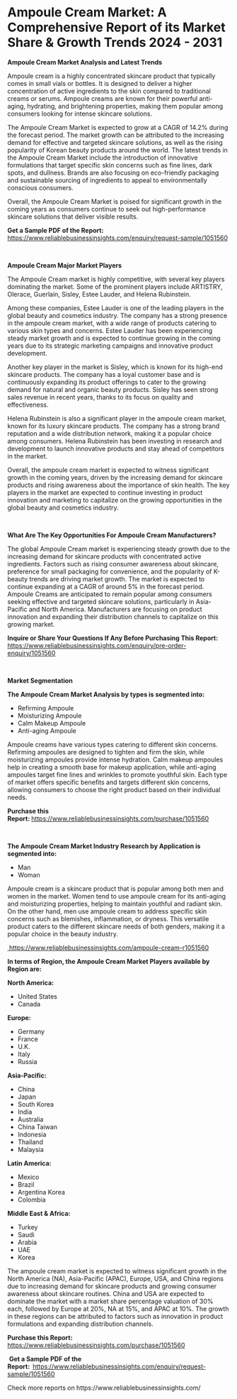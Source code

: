 <p><h1>Ampoule Cream Market: A Comprehensive Report of its Market Share & Growth Trends 2024 - 2031</h1></p><p><strong>Ampoule Cream Market Analysis and Latest Trends</strong></p>
<p><p>Ampoule cream is a highly concentrated skincare product that typically comes in small vials or bottles. It is designed to deliver a higher concentration of active ingredients to the skin compared to traditional creams or serums. Ampoule creams are known for their powerful anti-aging, hydrating, and brightening properties, making them popular among consumers looking for intense skincare solutions.</p><p>The Ampoule Cream Market is expected to grow at a CAGR of 14.2% during the forecast period. The market growth can be attributed to the increasing demand for effective and targeted skincare solutions, as well as the rising popularity of Korean beauty products around the world. The latest trends in the Ampoule Cream Market include the introduction of innovative formulations that target specific skin concerns such as fine lines, dark spots, and dullness. Brands are also focusing on eco-friendly packaging and sustainable sourcing of ingredients to appeal to environmentally conscious consumers.</p><p>Overall, the Ampoule Cream Market is poised for significant growth in the coming years as consumers continue to seek out high-performance skincare solutions that deliver visible results.</p></p>
<p><strong>Get a Sample PDF of the Report:&nbsp;</strong> <a href="https://www.reliablebusinessinsights.com/enquiry/request-sample/1051560">https://www.reliablebusinessinsights.com/enquiry/request-sample/1051560</a></p>
<p>&nbsp;</p>
<p><strong>Ampoule Cream Major Market Players</strong></p>
<p><p>The Ampoule Cream market is highly competitive, with several key players dominating the market. Some of the prominent players include ARTISTRY, Olerace, Guerlain, Sisley, Estee Lauder, and Helena Rubinstein.</p><p>Among these companies, Estee Lauder is one of the leading players in the global beauty and cosmetics industry. The company has a strong presence in the ampoule cream market, with a wide range of products catering to various skin types and concerns. Estee Lauder has been experiencing steady market growth and is expected to continue growing in the coming years due to its strategic marketing campaigns and innovative product development.</p><p>Another key player in the market is Sisley, which is known for its high-end skincare products. The company has a loyal customer base and is continuously expanding its product offerings to cater to the growing demand for natural and organic beauty products. Sisley has seen strong sales revenue in recent years, thanks to its focus on quality and effectiveness.</p><p>Helena Rubinstein is also a significant player in the ampoule cream market, known for its luxury skincare products. The company has a strong brand reputation and a wide distribution network, making it a popular choice among consumers. Helena Rubinstein has been investing in research and development to launch innovative products and stay ahead of competitors in the market.</p><p>Overall, the ampoule cream market is expected to witness significant growth in the coming years, driven by the increasing demand for skincare products and rising awareness about the importance of skin health. The key players in the market are expected to continue investing in product innovation and marketing to capitalize on the growing opportunities in the global beauty and cosmetics industry.</p></p>
<p>&nbsp;</p>
<p><strong>What Are The Key Opportunities For Ampoule Cream Manufacturers?</strong></p>
<p><p>The global Ampoule Cream market is experiencing steady growth due to the increasing demand for skincare products with concentrated active ingredients. Factors such as rising consumer awareness about skincare, preference for small packaging for convenience, and the popularity of K-beauty trends are driving market growth. The market is expected to continue expanding at a CAGR of around 5% in the forecast period. Ampoule Creams are anticipated to remain popular among consumers seeking effective and targeted skincare solutions, particularly in Asia-Pacific and North America. Manufacturers are focusing on product innovation and expanding their distribution channels to capitalize on this growing market.</p></p>
<p><strong>Inquire or Share Your Questions If Any Before Purchasing This Report:</strong> <a href="https://www.reliablebusinessinsights.com/enquiry/pre-order-enquiry/1051560">https://www.reliablebusinessinsights.com/enquiry/pre-order-enquiry/1051560</a></p>
<p>&nbsp;</p>
<p><strong>Market Segmentation</strong></p>
<p><strong>The Ampoule Cream Market Analysis by types is segmented into:</strong></p>
<p><ul><li>Refirming Ampoule</li><li>Moisturizing Ampoule</li><li>Calm Makeup Ampoule</li><li>Anti-aging Ampoule</li></ul></p>
<p><p>Ampoule creams have various types catering to different skin concerns. Refirming ampoules are designed to tighten and firm the skin, while moisturizing ampoules provide intense hydration. Calm makeup ampoules help in creating a smooth base for makeup application, while anti-aging ampoules target fine lines and wrinkles to promote youthful skin. Each type of market offers specific benefits and targets different skin concerns, allowing consumers to choose the right product based on their individual needs.</p></p>
<p><strong>Purchase this Report:&nbsp;</strong><a href="https://www.reliablebusinessinsights.com/purchase/1051560">https://www.reliablebusinessinsights.com/purchase/1051560</a></p>
<p>&nbsp;</p>
<p><strong>The Ampoule Cream Market Industry Research by Application is segmented into:</strong></p>
<p><ul><li>Man</li><li>Woman</li></ul></p>
<p><p>Ampoule cream is a skincare product that is popular among both men and women in the market. Women tend to use ampoule cream for its anti-aging and moisturizing properties, helping to maintain youthful and radiant skin. On the other hand, men use ampoule cream to address specific skin concerns such as blemishes, inflammation, or dryness. This versatile product caters to the different skincare needs of both genders, making it a popular choice in the beauty industry.</p></p>
<p><a href="https://www.reliablebusinessinsights.com/ampoule-cream-r1051560">&nbsp;https://www.reliablebusinessinsights.com/ampoule-cream-r1051560</a></p>
<p><strong>In terms of Region, the Ampoule Cream Market Players available by Region are:</strong></p>
<p>
    <p> <strong> North America: </strong>
        <ul>
            <li>United States</li>
            <li>Canada</li>
        </ul>
        </p> 
    <p> <strong> Europe: </strong>
        <ul>
            <li>Germany</li>
            <li>France</li>
            <li>U.K.</li>
            <li>Italy</li>
            <li>Russia</li>
        </ul>
        </p> 
    <p> <strong> Asia-Pacific: </strong>
        <ul>
            <li>China</li>
            <li>Japan</li>
            <li>South Korea</li>
            <li>India</li>
            <li>Australia</li>
            <li>China Taiwan</li>
            <li>Indonesia</li>
            <li>Thailand</li>
            <li>Malaysia</li>
        </ul>
        </p> 
    <p> <strong> Latin America: </strong>
        <ul>
            <li>Mexico</li>
            <li>Brazil</li>
            <li>Argentina Korea</li>
            <li>Colombia</li>
        </ul>
        </p> 
    <p> <strong> Middle East & Africa: </strong>
        <ul>
            <li>Turkey</li>
            <li>Saudi</li>
            <li>Arabia</li>
            <li>UAE</li>
            <li>Korea</li>
        </ul>
    </p>
    </p>
<p><p>The ampoule cream market is expected to witness significant growth in the North America (NA), Asia-Pacific (APAC), Europe, USA, and China regions due to increasing demand for skincare products and growing consumer awareness about skincare routines. China and USA are expected to dominate the market with a market share percentage valuation of 30% each, followed by Europe at 20%, NA at 15%, and APAC at 10%. The growth in these regions can be attributed to factors such as innovation in product formulations and expanding distribution channels.</p></p>
<p><strong>Purchase this Report: </strong><a href="https://www.reliablebusinessinsights.com/purchase/1051560">https://www.reliablebusinessinsights.com/purchase/1051560</a></p>
<p>&nbsp;<strong>Get a Sample PDF of the Report:&nbsp;&nbsp;</strong><a href="https://www.reliablebusinessinsights.com/enquiry/request-sample/1051560">https://www.reliablebusinessinsights.com/enquiry/request-sample/1051560</a></p>
<p><strong></strong></p>
<p>Check more reports on https://www.reliablebusinessinsights.com/</p>